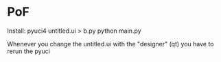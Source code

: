 # PoF
Install:
pyuci4 untitled.ui > b.py
python main.py


Whenever you change the untitled.ui with the "designer" (qt) you have to rerun the pyuci
